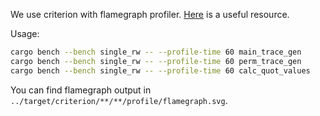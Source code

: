 We use criterion with flamegraph profiler. [Here](https://www.worthe-it.co.za/blog/2021-06-19-rust-performance-optimization-tools.html) is a useful resource.

Usage:

```bash
cargo bench --bench single_rw -- --profile-time 60 main_trace_gen
cargo bench --bench single_rw -- --profile-time 60 perm_trace_gen
cargo bench --bench single_rw -- --profile-time 60 calc_quot_values
```

You can find flamegraph output in `../target/criterion/**/**/profile/flamegraph.svg`.
